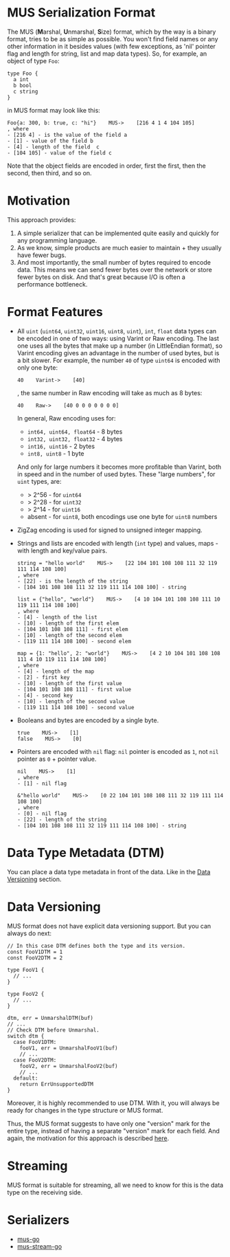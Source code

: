 # MUS Serialization Format
The MUS (**M**arshal, **U**nmarshal, **S**ize) format, which by the way is a 
binary format, tries to be as simple as possible. You won't find field names or 
any other information in it besides values (with few exceptions, as 'nil' 
pointer flag and length for string, list and map data types). So, for example, 
an object of type `Foo`:
```
type Foo {
  a int
  b bool
  c string
}
```
in MUS format may look like this:
```
Foo{a: 300, b: true, c: "hi"}    MUS->    [216 4 1 4 104 105]
, where 
- [216 4] - is the value of the field a
- [1] - value of the field b
- [4] - length of the field  c
- [104 105] - value of the field c
```

Note that the object fields are encoded in order, first the first, then the 
second, then third, and so on.

# Motivation
This approach provides:
1. A simple serializer that can be implemented quite easily and quickly for any 
   programming language.
2. As we know, simple products are much easier to maintain + they usually have 
   fewer bugs.
3. And most importantly, the small number of bytes required to encode data. This
   means we can send fewer bytes over the network or store fewer bytes on disk. 
   And that's great because I/O is often a performance bottleneck.

# Format Features
- All `uint` (`uint64`, `uint32`, `uint16`, `uint8`, `uint`), `int`, 
  `float` data types can be encoded in one of two ways: using Varint or Raw 
  encoding. The last one uses all the bytes that make up a number (in 
  LittleEndian format), so Varint encoding gives an advantage in the number 
  of used bytes, but is a bit slower.
  For example, the number `40` of type `uint64` is encoded with only one
  byte:
  ```
  40    Varint->    [40]
  ```
  , the same number in Raw encoding will take as much as 8 bytes:
  ```
  40    Raw->    [40 0 0 0 0 0 0 0]
  ```
  In general, Raw encoding uses for:
  - `int64, uint64, float64` - 8 bytes
  - `int32, uint32, float32` - 4 bytes
  - `int16, uint16` - 2 bytes
  - `int8, uint8` - 1 byte

  And only for large numbers it becomes more profitable than Varint, both in 
  speed and in the number of used bytes. These "large numbers", for `uint` 
  types, are:
  - \> 2^56 - for `uint64`
  - \> 2^28 - for `uint32`
  - \> 2^14 - for `uint16`
  - absent - for `uint8`, both encodings use one byte for `uint8` numbers

- ZigZag encoding is used for signed to unsigned integer mapping.
- Strings and lists are encoded with length (`int` type) and values, maps -
  with length and key/value pairs.
  ```
  string = "hello world"    MUS->    [22 104 101 108 108 111 32 119 111 114 108 100]
  , where
  - [22] - is the length of the string
  - [104 101 108 108 111 32 119 111 114 108 100] - string
  ```
  ```
  list = {"hello", "world"}    MUS->    [4 10 104 101 108 108 111 10 119 111 114 108 100]
  , where
  - [4] - length of the list
  - [10] - length of the first elem
  - [104 101 108 108 111] - first elem
  -	[10] - length of the second elem
  - [119 111 114 108 100] - second elem
  ```
  ```
  map = {1: "hello", 2: "world"}    MUS->    [4 2 10 104 101 108 108 111 4 10 119 111 114 108 100]
  , where
  - [4] - length of the map
  - [2] - first key
  - [10] - length of the first value
  - [104 101 108 108 111] - first value
  - [4] - second key
  - [10] - length of the second value
  - [119 111 114 108 100] - second value
  ```
- Booleans and bytes are encoded by a single byte.
  ```
  true    MUS->    [1]
  false    MUS->    [0]
  ```
- Pointers are encoded with `nil` flag: `nil` pointer is encoded as `1`, not 
  `nil` pointer as `0` + pointer value.
  ```
  nil    MUS->    [1]
  , where
  - [1] - nil flag
  ```
  ```
  &"hello world"    MUS->    [0 22 104 101 108 108 111 32 119 111 114 108 100]
  , where
  - [0] - nil flag
  - [22] - length of the string
  - [104 101 108 108 111 32 119 111 114 108 100] - string
  ```

# Data Type Metadata (DTM)
You can place a data type metadata in front of the data. Like in the 
[Data Versioning](#data-versioning) section.

# Data Versioning
MUS format does not have explicit data versioning support. But you can always do 
next:
```
// In this case DTM defines both the type and its version.
const FooV1DTM = 1
const FooV2DTM = 2

type FooV1 {
  // ...
}

type FooV2 {
  // ...
}

dtm, err = UnmarshalDTM(buf)
// ...
// Check DTM before Unmarshal.
switch dtm {
  case FooV1DTM:
    fooV1, err = UnmarshalFooV1(buf)
    // ...
  case FooV2DTM:
    fooV2, err = UnmarshalFooV2(buf)
    // ...
  default:
    return ErrUnsupportedDTM
}
```
Moreover, it is highly recommended to use DTM. With it, you will always be ready
for changes in the type structure or MUS format.

Thus, the MUS format suggests to have only one "version" mark for the entire 
type, instead of having a separate "version" mark for each field. And again, the 
motivation for this approach is described [here](#motivation).

# Streaming
MUS format is suitable for streaming, all we need to know for this is the data 
type on the receiving side.

# Serializers
- [mus-go](https://github.com/mus-format/mus-go)
- [mus-stream-go](https://github.com/mus-format/mus-stream-go)